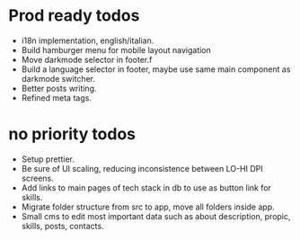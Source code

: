 # Prod ready todos
- i18n implementation, english/italian.
- Build hamburger menu for mobile layout navigation
- Move darkmode selector in footer.f
- Build a language selector in footer, maybe use same main component as darkmode switcher.
- Better posts writing.
- Refined meta tags.

# no priority todos
- Setup prettier.
- Be sure of UI scaling, reducing inconsistence between LO-HI DPI screens.
- Add links to main pages of tech stack in db to use as button link for skills.
- Migrate folder structure from src to app, move all folders inside app.
- Small cms to edit most important data such as about description, propic, skills, posts, contacts.